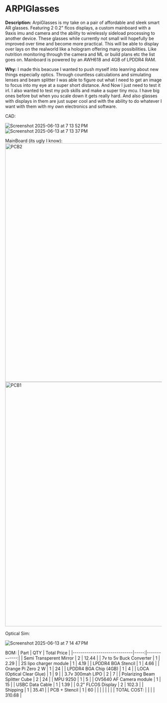 # ARPIGlasses

**Description:**
ArpiGlasses is my take on a pair of affordable and sleek smart AR glasses. Featuring 2 0.2" flcos displays, a custom mainboard with a 9axis imu and camera and the ability to wirelessly sideload processing to another device. These glasses while currently not small will hopefully be improved over time and become more practical. This will be able to display over lays on the realworld like a hologram offering many possibilities. Like nutrition monitoring through the camera and ML or build plans etc the list goes on. Mainboard is powered by an AWH618 and 4GB of LPDDR4 RAM.

**Why:**
I made this beacuse I wanted to push myself into leanring about new things especially optics. Through countless calculations and simulating lenses and beam splitter I was able to figure out what I need to get an image to focus into my eye at a super short distance. And Now I just need to test it irl. I also wanted to test my pcb skills and make a super tiny mcu. I have big ones before but when you scale down it gets really hard. And also glasses with displays in them are just super cool and with the ability to do whatever I want with them with my own electronics and software.

CAD:

![Screenshot 2025-06-13 at 7 13 52 PM](https://github.com/user-attachments/assets/fc58f8f2-bcb0-4f0d-b6d2-7d7ca5b731cd)
![Screenshot 2025-06-13 at 7 13 37 PM](https://github.com/user-attachments/assets/cab84248-3f02-4494-96e8-c4291fa2785e)

MainBoard (its ugly I know):
<img width="765" alt="PCB2" src="https://github.com/user-attachments/assets/d05328ed-7439-4a24-8f66-7015959d2474" />
<img width="784" alt="PCB1" src="https://github.com/user-attachments/assets/1221dce1-a06c-4e84-b548-efca7f2fc2a8" />



Optical Sim: 

![Screenshot 2025-06-13 at 7 14 47 PM](https://github.com/user-attachments/assets/5d442107-ea4b-4510-a704-6c0d2aa82215)

BOM:
| Part                          | QTY | Total Price |
|------------------------------|-----:|-------------:|
| Semi Transperent Mirror       | 2   | 12.44        |
| 7v to 5v Buck Converter       | 1   | 2.29         |
| 2S lipo charger module        | 1   | 4.19         |
| LPDDR4 BGA Stencil            | 1   | 4.66         |
| Orange Pi Zero 2 W            | 1   | 24           |
| LPDDR4 BGA Chip (4GB)         | 1   | 4            |
| LOCA (Optical Clear Glue)     | 1   | 9            |
| 3.7v 300mah LIPO              | 2   | 7            |
| Polarizing Beam Splitter Cube | 2   | 24           |
| MPU 9250                      | 1   | 5            |
| OV5640 AF Camera module       | 1   | 15           |
| USBC Data Cable               | 1   | 1.39         |
| 0.2" FLCOS Display            | 2   | 102.3        |
| Shipping                      | 1   | 35.41        |
| PCB + Stencil                 | 1   | 60           |
|                               |     |              |
|                               |     | TOTAL COST:   |
|                               |     | 310.68        |
